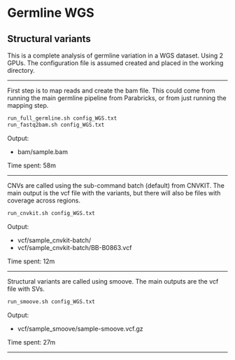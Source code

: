 # Germline WGS

## Structural variants

This is a complete analysis of germline variation in a WGS dataset. Using 2 GPUs. The configuration file is assumed created and placed in the working directory.

---
First step is to map reads and create the bam file. This could come from running the main germline pipeline from Parabricks, or from just running the mapping step.

```bash
run_full_germline.sh config_WGS.txt
run_fastq2bam.sh config_WGS.txt
```

Output:

* bam/sample.bam

Time spent: 58m

---

CNVs are called using the sub-command batch (default) from CNVKIT. The main output is the vcf file with the variants, but there will also be files with coverage across regions.

```bash
run_cnvkit.sh config_WGS.txt
```

Output:

* vcf/sample_cnvkit-batch/
* vcf/sample_cnvkit-batch/BB-B0863.vcf

Time spent: 12m

---

Structural variants are called using smoove. The main outputs are the vcf file with SVs.

```bash
run_smoove.sh config_WGS.txt
```

Output:

* vcf/sample_smoove/sample-smoove.vcf.gz


Time spent:  27m

---

